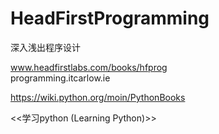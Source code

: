 # HeadFirstProgramming
深入浅出程序设计  

www.headfirstlabs.com/books/hfprog  
programming.itcarlow.ie  

https://wiki.python.org/moin/PythonBooks

<<学习python (Learning Python)>>